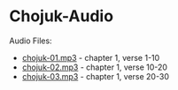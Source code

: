 # Chojuk-Audio

Audio Files:

- [chojuk-01.mp3](https://github.com/tadhondup/Chojuk-Audio/releases/download/v0.1-audio/chojuk-01.mp3) - chapter 1, verse 1-10
- [chojuk-02.mp3](https://github.com/tadhondup/Chojuk-Audio/releases/download/v0.1-audio/chojuk-02.mp3) - chapter 1, verse 10-20
- [chojuk-03.mp3](https://github.com/tadhondup/Chojuk-Audio/releases/download/v0.1-audio/chojuk-03.mp3) - chapter 1, verse 20-30